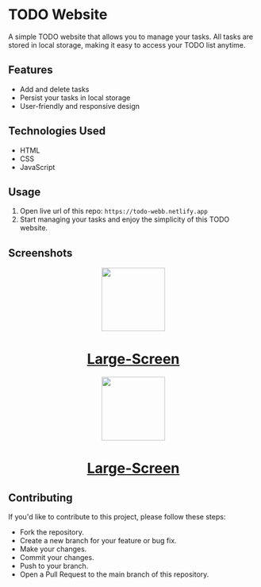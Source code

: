 # TODO Website

A simple TODO website that allows you to manage your tasks. All tasks are stored in local storage, making it easy to access your TODO list anytime.

## Features

- Add and delete tasks
- Persist your tasks in local storage
- User-friendly and responsive design

## Technologies Used

- HTML
- CSS
- JavaScript

## Usage

1. Open live url of this repo:
   ```https://todo-webb.netlify.app```
2. Start managing your tasks and enjoy the simplicity of this TODO website.

## Screenshots

<p align="center">
  <a href="https://todo-webb.netlify.app">
    <picture>
      <img src="https://github.com/inyCation/todo-web/blob/c8560f677b72888036fc0dd2265527f039d3712b/assets/large-screen.png" height="128">
    </picture>
    <h1 align="center">Large-Screen</h1>
  </a>
</p>
<p align="center">
  <a href="https://todo-webb.netlify.app">
    <picture>
      <img src="https://github.com/inyCation/todo-web/blob/fa0e0527ee6689dc2ec39ff669fae5f9fcfd07a5/assets/small-screen.png" height="128">
    </picture>
    <h1 align="center">Large-Screen</h1>
  </a>
</p>


## Contributing
If you'd like to contribute to this project, please follow these steps:

<ul>
   <li>Fork the repository.</li>
   <li>Create a new branch for your feature or bug fix.</li>
   <li>Make your changes.</li>
   <li>Commit your changes.</li>
   <li>Push to your branch.</li>
   <li>Open a Pull Request to the main branch of this repository.</li>
</ul>
